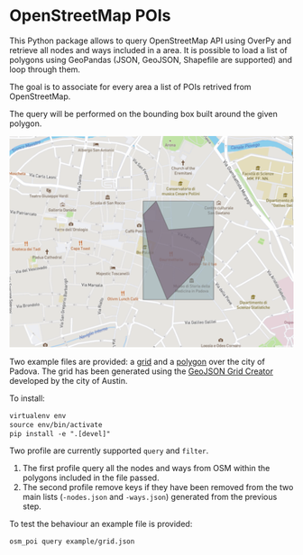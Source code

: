 # OpenStreetMap POIs

This Python package allows to query OpenStreetMap API using OverPy and retrieve all nodes and ways included in a area. It is possible to load a list of polygons using GeoPandas (JSON, GeoJSON, Shapefile are supported) and loop through them.

The goal is to associate for every area a list of POIs retrived from OpenStreetMap.

The query will be performed on the bounding box built around the given polygon.

![](bounding-box.png)

Two example files are provided: a [grid](https://github.com/peterampazzo/osm-poi/blob/main/example/grid.json) and a [polygon](https://github.com/peterampazzo/osm-poi/blob/main/example/polygon.geojson) over the city of Padova.
The grid has been generated using the [GeoJSON Grid Creator](https://cityofaustin.github.io/geojson-grid/) developed by the city of Austin.

To install:

```
virtualenv env
source env/bin/activate
pip install -e ".[devel]"
```

Two profile are currently supported `query` and `filter`.
1. The first profile query all the nodes and ways from OSM within the polygons included in the file passed.
2. The second profile remove keys if they have been removed from the two main lists (`-nodes.json` and `-ways.json`) generated from the previous step.

To test the behaviour an example file is provided:
```
osm_poi query example/grid.json
```
